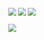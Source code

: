 ![](../images/2021-09-16-21-18-56.png)
![](../images/2021-09-16-21-21-38.png)
![](../images/2021-09-16-21-25-45.png)

![](../images/2021-09-16-21-28-16.png)